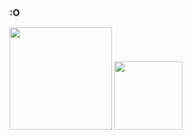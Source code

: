 ### :O

<!--
**t4ngentt/t4ngentt** is a ✨ _special_ ✨ repository because its `README.md` (this file) appears on your GitHub profile.

Here are some ideas to get you started:

- 🔭 I’m currently working on ...
- 🌱 I’m currently learning ...
- 👯 I’m looking to collaborate on ...
- 🤔 I’m looking for help with ...
- 💬 Ask me about ...
- 📫 How to reach me: ...
- 😄 Pronouns: ...
- ⚡ Fun fact: ...
-->

<img height="180em" src="https://github-readme-stats.vercel.app/api?username=t4ngentt&show_icons=true&hide_border=true&&count_private=true&include_all_commits=true&theme=dark" />
<img height="120em" src="https://github-readme-stats.vercel.app/api/top-langs/?username=t4ngentt&theme=dark&hide_border=true&count_private=true" />
